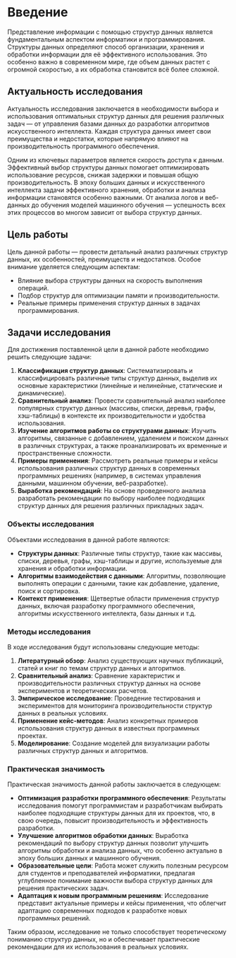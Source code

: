 # Введение

Представление информации с помощью структур данных является фундаментальным аспектом информатики и программирования. 
Структуры данных определяют способ организации, хранения и обработки информации для её эффективного использования. 
Это особенно важно в современном мире, где объем данных растет с огромной скоростью, а их обработка становится всё более сложной.

## Актуальность исследования

Актуальность исследования заключается в необходимости выбора и использования оптимальных структур данных для решения различных задач — от управления базами данных до разработки алгоритмов искусственного интеллекта. 
Каждая структура данных имеет свои преимущества и недостатки, которые напрямую влияют на производительность программного обеспечения.

Одним из ключевых параметров является скорость доступа к данным. Эффективный выбор структуры данных помогает оптимизировать использование ресурсов, снижая задержки и повышая общую производительность.
В эпоху больших данных и искусственного интеллекта задачи эффективного хранения, обработки и анализа информации становятся особенно важными. 
От анализа логов и веб-данных до обучения моделей машинного обучения — успешность всех этих процессов во многом зависит от выбора структур данных.

## Цель работы

Цель данной работы — провести детальный анализ различных структур данных, их особенностей, преимуществ и недостатков. 
Особое внимание уделяется следующим аспектам:

- Влияние выбора структуры данных на скорость выполнения операций.
- Подбор структур для оптимизации памяти и производительности.
- Реальные примеры применения структур данных в задачах программирования.


## Задачи исследования

Для достижения поставленной цели в данной работе необходимо решить следующие задачи:

1. **Классификация структур данных**: Систематизировать и классифицировать различные типы структур данных, выделив их основные характеристики (линейные и нелинейные, статические и динамические).
2. **Сравнительный анализ**: Провести сравнительный анализ наиболее популярных структур данных (массивы, списки, деревья, графы, хэш-таблицы) в контексте их производительности и удобства использования.
3. **Изучение алгоритмов работы со структурами данных**: Изучить алгоритмы, связанные с добавлением, удалением и поиском данных в различных структурах, а также проанализировать их временные и пространственные сложности.
4. **Примеры применения**: Рассмотреть реальные примеры и кейсы использования различных структур данных в современных программных решениях (например, в системах управления данными, машинном обучении, веб-разработке).
5. **Выработка рекомендаций**: На основе проведенного анализа разработать рекомендации по выбору наиболее подходящих структур данных для решения различных прикладных задач.

### Объекты исследования

Объектами исследования в данной работе являются:

- **Структуры данных**: Различные типы структур, такие как массивы, списки, деревья, графы, хэш-таблицы и другие, используемые для хранения и обработки информации.
- **Алгоритмы взаимодействия с данными**: Алгоритмы, позволяющие выполнять операции с данными, такие как добавление, удаление, поиск и сортировка.
- **Контекст применения**: Щетвертые области применения структур данных, включая разработку программного обеспечения, алгоритмы искусственного интеллекта, базы данных и т.д.

### Методы исследования

В ходе исследования будут использованы следующие методы:

1. **Литературный обзор**: Анализ существующих научных публикаций, статей и книг по темам структур данных и алгоритмов.
2. **Сравнительный анализ**: Сравнение характеристик и производительности различных структур данных на основе экспериментов и теоретических расчетов.
3. **Эмпирическое исследование**: Проведение тестирования и экспериментов для мониторинга производительности структур данных в реальных условиях.
4. **Применение кейс-методов**: Анализ конкретных примеров использования структур данных в известных программных проектах.
5. **Моделирование**: Создание моделей для визуализации работы различных структур данных и алгоритмов.

### Практическая значимость

Практическая значимость данной работы заключается в следующем:

- **Оптимизация разработки программного обеспечения**: Результаты исследования помогут программистам и разработчикам выбирать наиболее подходящие структуры данных для их проектов, что, в свою очередь, повысит производительность и эффективность разработки.
- **Улучшение алгоритмов обработки данных**: Выработка рекомендаций по выбору структур данных позволит улучшить алгоритмы обработки и анализа данных, что особенно актуально в эпоху больших данных и машинного обучения.
- **Образовательные цели**: Работа может служить полезным ресурсом для студентов и преподавателей информатики, предлагая углубленное понимание важности выбора структур данных для решения практических задач.
- **Адаптация к новым программным решениям**: Исследование представит актуальные примеры и кейсы применения, что облегчит адаптацию современных подходов к разработке новых программных решений. 

Таким образом, исследование не только способствует теоретическому пониманию структур данных, но и обеспечивает практические рекомендации для их использования в реальных условиях.
